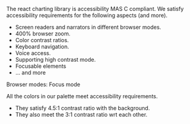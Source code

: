 The react charting library is accessibility MAS C compliant.
We satisfy accessibility requirements for the following aspects (and more).

- Screen readers and narrators in different browser modes.
- 400% browser zoom.
- Color contrast ratios.
- Keyboard navigation.
- Voice access.
- Supporting high contrast mode.
- Focusable elements
- ... and more

Browser modes:
Focus mode

All the colors in our palette meet accessibility requirements. 
- They satisfy 4.5:1 contrast ratio with the background.
- They also meet the 3:1 contrast ratio wrt each other.